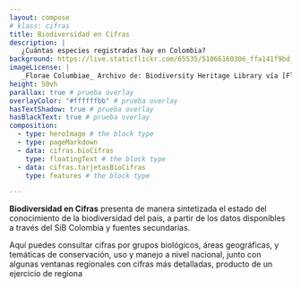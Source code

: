 ```yaml
---
layout: compose
# klass: cifras
title: Biodiversidad en Cifras
description: |
   ¿Cuántas especies registradas hay en Colombia?
background: https://live.staticflickr.com/65535/51066160306_ffa141f9bd_k.jpg
imageLicense: |
   _Florae Columbiae_ Archivo de: Biodiversity Heritage Library vía [Flickr](https://www.flickr.com/photos/biodivlibrary/8205952042/in/album-72157632062538373/)
height: 50vh
parallax: true # prueba overlay
overlayColor: "#ffffffbb" # prueba overlay
hasTextShadow: true # prueba overlay
hasBlackText: true # prueba overlay
composition:
  - type: heroImage # the block type
  - type: pageMarkdown
  - data: cifras.bioCifras
    type: floatingText # the block type
  - data: cifras.tarjetasBioCifras
    type: features # the block type

---
```


**Biodiversidad en Cifras** presenta de manera sintetizada el estado del conocimiento de la biodiversidad del país, a partir de los datos disponibles a través del SiB Colombia y fuentes secundarias.

Aquí puedes consultar cifras por grupos biológicos, áreas geográficas, y temáticas de conservación, uso y manejo a nivel nacional, junto con algunas ventanas regionales con cifras más detalladas, producto de un ejercicio de regiona
